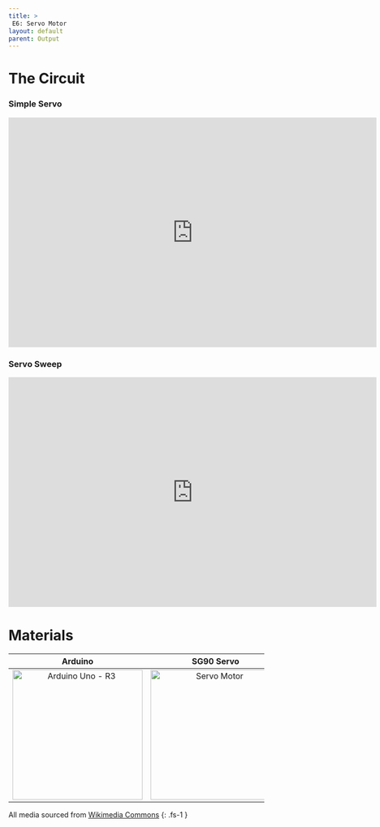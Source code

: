 ```yaml
---
title: >
 E6: Servo Motor
layout: default
parent: Output
---
```


# The Circuit

### Simple Servo

<iframe width="725" height="453" src="https://www.tinkercad.com/embed/3zJq5sNQSCw?editbtn=1" frameborder="0" marginwidth="0" marginheight="0" scrolling="no"></iframe>

### Servo Sweep

<iframe width="725" height="453" src="https://www.tinkercad.com/embed/lLdkIdos9dF?editbtn=1" frameborder="0" marginwidth="0" marginheight="0" scrolling="no"></iframe>

# Materials

| Arduino | SG90 Servo |
|:-----:|:-----:|
| <a title="SparkFun Electronics from Boulder, USA, CC BY 2.0 &lt;https://creativecommons.org/licenses/by/2.0&gt;, via Wikimedia Commons" href="https://commons.wikimedia.org/wiki/File:Arduino_Uno_-_R3.jpg"><img width="256" alt="Arduino Uno - R3" src="https://upload.wikimedia.org/wikipedia/commons/3/38/Arduino_Uno_-_R3.jpg"></a> | <a title="AnasBHX, CC BY-SA 4.0 &lt;https://creativecommons.org/licenses/by-sa/4.0&gt;, via Wikimedia Commons" href="https://commons.wikimedia.org/wiki/File:Servo_Motor.jpg"><img width="256" alt="Servo Motor" src="https://upload.wikimedia.org/wikipedia/commons/thumb/e/e8/Servo_Motor.jpg/256px-Servo_Motor.jpg"></a> |

All media sourced from [Wikimedia Commons](https://commons.wikimedia.org/wiki/Main_Page)
{: .fs-1 }
